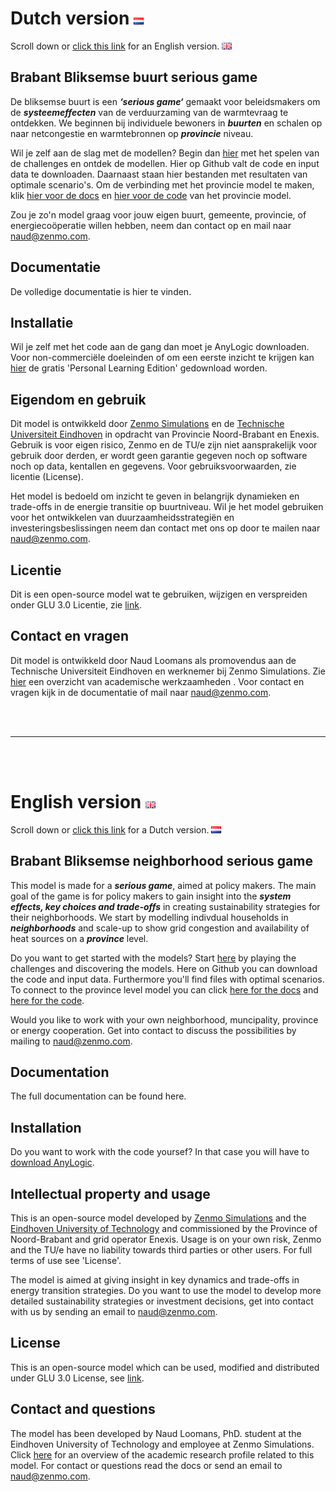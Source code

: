 # Dutch version  ![Dutch flag](images/nederlands.png) 
Scroll down or [click this link](https://github.com/ZEnMo/Brabant-buurt-serious-game/blob/main/README.md#english-version-) for an English version. ![English flag](images/engels.png)


## Brabant Bliksemse buurt serious game
De bliksemse buurt is een ***‘serious game‘*** gemaakt voor beleidsmakers om de ***systeemeffecten*** van de verduurzaming van de warmtevraag te ontdekken. We beginnen bij individuele bewoners in ***buurten*** en schalen op naar netcongestie en warmtebronnen op ***provincie*** niveau.

Wil je zelf aan de slag met de modellen? Begin dan [hier](https://zenmo.com/brabant-serious-game-energietransitie/) met het spelen van de challenges en ontdek de modellen. Hier op Github valt de code en input data te downloaden. Daarnaast staan hier bestanden met resultaten van optimale scenario's.
Om de verbinding met het provincie model te maken, klik [hier voor de docs]() en [hier voor de code](https://github.com/ZEnMo/Brabant-systeem-integratie-model) van het provincie model.

Zou je zo'n model graag voor jouw eigen buurt, gemeente, provincie, of energiecoöperatie  willen hebben, neem dan contact op en mail naar [naud@zenmo.com](mailto:naud@zenmo.com).


## Documentatie
De volledige documentatie is hier te vinden.

## Installatie
Wil je zelf met het code aan de gang dan moet je AnyLogic downloaden. Voor non-commerciële doeleinden of om een eerste inzicht te krijgen kan [hier](https://www.anylogic.com/downloads/) de gratis 'Personal Learning Edition' gedownload worden. 


## Eigendom en gebruik
Dit model is ontwikkeld door [Zenmo Simulations](https://zenmo.com/) en de [Technische Universiteit Eindhoven](https://tue.nl) in opdracht van Provincie Noord-Brabant en Enexis. Gebruik is voor eigen risico, Zenmo en de TU/e zijn niet aansprakelijk voor gebruik door derden, er wordt geen garantie gegeven noch op software noch op data, kentallen en gegevens. Voor gebruiksvoorwaarden, zie licentie (License).

Het model is bedoeld om inzicht te geven in belangrijk dynamieken en trade-offs in de energie transitie op buurtniveau. Wil je het model gebruiken voor het ontwikkelen van duurzaamheidsstrategiën en investeringsbeslissingen neem dan contact met ons op door te mailen naar [naud@zenmo.com](mailto:naud@zenmo.com).

## Licentie
Dit is een open-source model wat te gebruiken, wijzigen en verspreiden onder GLU 3.0 Licentie, zie [link](https://github.com/ZEnMo/Brabant-buurt-serious-game/blob/main/LICENSE).


## Contact en vragen
Dit model is ontwikkeld door Naud Loomans als promovendus aan de Technische Universiteit Eindhoven en werknemer bij Zenmo Simulations. Zie [hier](https://research.tue.nl/nl/persons/naud-loomans) een overzicht van academische werkzaamheden . Voor contact en vragen kijk in de documentatie of mail naar [naud@zenmo.com](mailto:naud@zenmo.com).

<br>
</br>

--------
<br>
</br>

# English version ![English flag](images/engels.png)
Scroll down or [click this link](https://github.com/ZEnMo/Brabant-buurt-serious-game/blob/main/README.md#dutch-version--) for a Dutch version. ![Dutch flag](images/nederlands.png) 

## Brabant Bliksemse neighborhood serious game
This model is made for a ***serious game***, aimed at policy makers. The main goal of the game is for policy makers to gain insight into the ***system effects, key choices and trade-offs*** in creating sustainability strategies for their neighborhoods. We start by modelling indivdual households in ***neighborhoods*** and scale-up to show grid congestion and availability of heat sources on a ***province*** level.

Do you want to get started with the models? Start [here](https://zenmo.com/brabant-serious-game-energietransitie/) by playing the challenges and discovering the models. Here on Github you can download the code and input data. Furthermore you'll find files with optimal scenarios.
To connect to the province level model you can click [here for the docs]() and [here for the code](https://github.com/ZEnMo/Brabant-systeem-integratie-model).

Would you like to work with your own neighborhood, muncipality, province or energy cooperation. Get into contact to discuss the possibilities by mailing to [naud@zenmo.com](mailto:naud@zenmo.com).


## Documentation
The full documentation can be found here.


## Installation
Do you want to work with the code yoursef? In that case you will have to [download AnyLogic](https://www.anylogic.com/downloads/).


## Intellectual property and usage
This is an open-source model developed by [Zenmo Simulations](https://zenmo.com/) and the [Eindhoven University of Technology](https://tue.nl) and commissioned by the Province of Noord-Brabant and grid operator Enexis. Usage is on your own risk, Zenmo and the TU/e have no liability towards third parties or other users. For full terms of use see 'License'.

The model is aimed at giving insight in key dynamics and trade-offs in energy transition strategies. Do you want to use the model to develop more detailed sustainability strategies or investment decisions, get into contact with us by sending an email to [naud@zenmo.com](mailto:naud@zenmo.com).

## License
This is an open-source model which can be used, modified and distributed under GLU 3.0 License, see [link](https://github.com/ZEnMo/Brabant-buurt-serious-game/blob/main/LICENSE).


## Contact and questions
The model has been developed by Naud Loomans, PhD. student at the Eindhoven University of Technology and employee at Zenmo Simulations. Click [here](https://research.tue.nl/nl/persons/naud-loomans) for an overview of the academic research profile related to this model. For contact or questions read the docs or send an email to [naud@zenmo.com](mailto:naud@zenmo.com).
